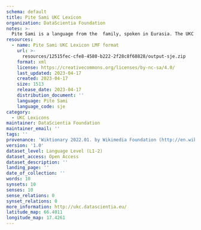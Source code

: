 ```yaml
---
schema: default
title: Pite Sami UKC Lexicon
organization: DataScientia Foundation
notes: >-
  Pite Sami is a language from the  family, spoken in Eurasia. The UKC Lexicon of Pite Sami is represented as a lexico-semantic network. It consists of words, word senses, synsets, as well as sense-level and synset-level relationships.
resources:
  - name: Pite Sami UKC Lexicon LMF format
    url: >-
      resources/12515fec-cfe8-4580-b222-2f28c8f68828/output-sje.zip
    format: xml
    license: https://creativecommons.org/licenses/by-nc-sa/4.0/
    last_updated: 2023-04-17
    created: 2023-04-17
    size: 1513
    release_date: 2023-04-17
    distribution_document: ''
    language: Pite Sami
    language_code: sje
category:
  - UKC Lexicons
maintainer: DataScientia Foundation
maintainer_email: ''
tags: ''
provenance: 'Wiktionary 2022.01. by Wikimedia Foundation (http://en.wiktionary.org); Princeton WordNet 2.1 by Princeton University (https://wordnet.princeton.edu)'
version: '1.0'
dataset_level: Language Level (L1-2)
dataset_access: Open Access
dataset_description: ''
landing_page: ''
date_of_collection: ''
words: 10
synsets: 10
senses: 10
sense_relations: 0
synset_relations: 0
more_information: http://ukc.datascientia.eu/
latitude_map: 66.4011
longitude_map: 17.4261
---
```

